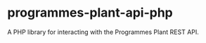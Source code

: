 programmes-plant-api-php
========================

A PHP library for interacting with the Programmes Plant REST API.